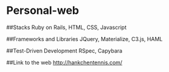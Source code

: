 # Personal-web

##Stacks
Ruby on Rails, HTML, CSS, Javascript

##Frameworks and Libraries
JQuery, Materialize, C3.js, HAML

##Test-Driven Development 
RSpec, Capybara

##Link to the web 
http://hankchentennis.com/
